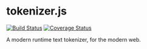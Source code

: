 # tokenizer.js
[![Build Status](https://travis-ci.org/ashubham/tokenizer.js.svg?branch=master)](https://travis-ci.org/ashubham/tokenizer.js)
[![Coverage Status](https://coveralls.io/repos/github/ashubham/tokenizer.js/badge.svg)](https://coveralls.io/github/ashubham/tokenizer.js)

A modern runtime text tokenizer, for the modern web.
